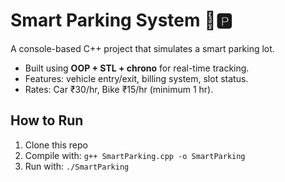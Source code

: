 # Smart Parking System 🚗🅿️

A console-based C++ project that simulates a smart parking lot.
- Built using **OOP + STL + chrono** for real-time tracking.
- Features: vehicle entry/exit, billing system, slot status.
- Rates: Car ₹30/hr, Bike ₹15/hr (minimum 1 hr).

## How to Run
1. Clone this repo
2. Compile with: `g++ SmartParking.cpp -o SmartParking`
3. Run with: `./SmartParking`
